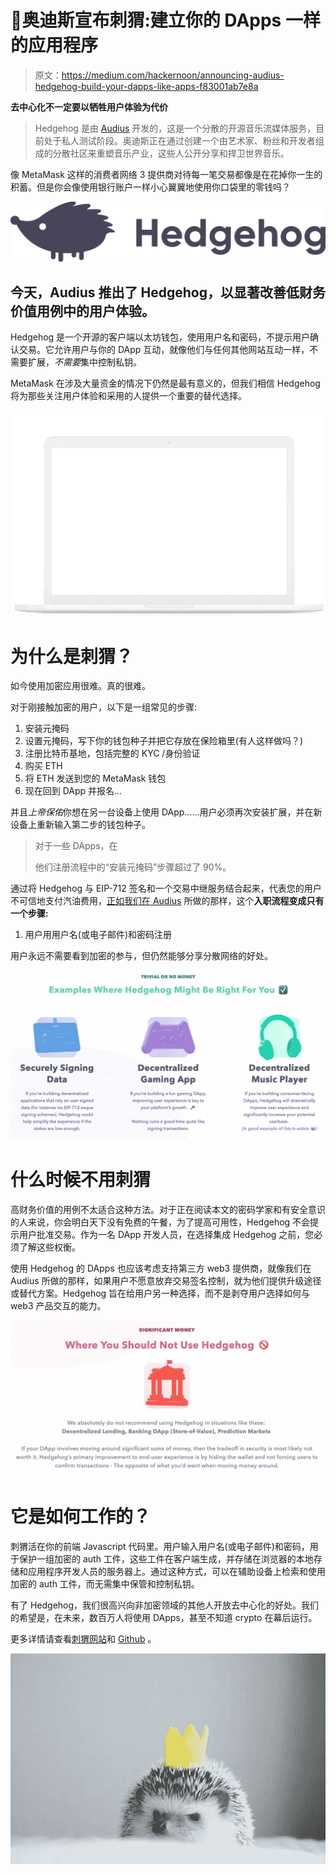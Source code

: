 # 🦔奥迪斯宣布刺猬:建立你的 DApps 一样的应用程序

> 原文：<https://medium.com/hackernoon/announcing-audius-hedgehog-build-your-dapps-like-apps-f83001ab7e8a>

**去中心化不一定要以牺牲用户体验为代价**

> Hedgehog 是由 [Audius](http://audius.co) 开发的，这是一个分散的开源音乐流媒体服务，目前处于私人测试阶段。奥迪斯正在通过创建一个由艺术家、粉丝和开发者组成的分散社区来重塑音乐产业，这些人公开分享和捍卫世界音乐。

像 MetaMask 这样的消费者网络 3 提供商对待每一笔交易都像是在花掉你一生的积蓄。但是你会像使用银行账户一样小心翼翼地使用你口袋里的零钱吗？

![](img/64197a8795a3a53d8b6643172fd42795.png)

## 今天，Audius 推出了 Hedgehog，以显著改善低财务价值用例中的用户体验。

Hedgehog 是一个开源的客户端以太坊钱包，使用用户名和密码，不提示用户确认交易。它允许用户与你的 DApp 互动，就像他们与任何其他网站互动一样，不需要扩展，*不需要*集中控制私钥。

MetaMask 在涉及大量资金的情况下仍然是最有意义的，但我们相信 Hedgehog 将为那些关注用户体验和采用的人提供一个重要的替代选择。

![](img/333536698ae0a37a65e1fafd91c20d71.png)

# 为什么是刺猬？

如今使用加密应用很难。真的很难。

对于刚接触加密的用户，以下是一组常见的步骤:

1.  安装元掩码
2.  设置元掩码，写下你的钱包种子并把它存放在保险箱里(有人这样做吗？)
3.  注册比特币基地，包括完整的 KYC /身份验证
4.  购买 ETH
5.  将 ETH 发送到您的 MetaMask 钱包
6.  现在回到 DApp 并报名…

并且*上帝保佑*你想在另一台设备上使用 DApp……用户必须再次安装扩展，并在新设备上重新输入第二步的钱包种子。

> 对于一些 DApps，在
> 
> 他们注册流程中的“安装元掩码”步骤超过了 90%。

通过将 Hedgehog 与 EIP-712 签名和一个交易中继服务结合起来，代表您的用户不可信地支付汽油费用，[正如我们在 Audius](https://www.youtube.com/watch?v=E50yrZKJn0Q) 所做的那样，这个**入职流程变成只有一个步骤:**

1.  用户用用户名(或电子邮件)和密码注册

用户永远不需要看到加密的参与，但仍然能够分享分散网络的好处。

![](img/38112fa54ec054733ae1b54fe31ab5a5.png)

# 什么时候不用刺猬

高财务价值的用例不太适合这种方法。对于正在阅读本文的密码学家和有安全意识的人来说，你会明白天下没有免费的午餐，为了提高可用性，Hedgehog 不会提示用户批准交易。作为一名 DApp 开发人员，在选择集成 Hedgehog 之前，您必须了解这些权衡。

使用 Hedgehog 的 DApps 也应该考虑支持第三方 web3 提供商，就像我们在 Audius 所做的那样，如果用户不愿意放弃交易签名控制，就为他们提供升级途径或替代方案。Hedgehog 旨在给用户另一种选择，而不是剥夺用户选择如何与 web3 产品交互的能力。

![](img/19e06ad5a2d24461e4145467a280449a.png)

# 它是如何工作的？

刺猬活在你的前端 Javascript 代码里。用户输入用户名(或电子邮件)和密码，用于保护一组加密的 auth 工件，这些工件在客户端生成，并存储在浏览器的本地存储和应用程序开发人员的服务器上。通过这种方式，可以在辅助设备上检索和使用加密的 auth 工件，而无需集中保管和控制私钥。

有了 Hedgehog，我们很高兴向非加密领域的其他人开放去中心化的好处。我们的希望是，在未来，数百万人将使用 DApps，甚至不知道 crypto 在幕后运行。

更多详情请查看[刺猬网站](http://hedgehog.audius.co)和 [Github](https://github.com/AudiusProject/hedgehog) 。

![](img/3fa4fa42becae893bc5d7f2d54d054cf.png)